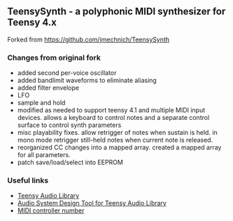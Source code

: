 ## TeensySynth - a polyphonic MIDI synthesizer for Teensy 4.x

Forked from https://github.com/jmechnich/TeensySynth

### Changes from original fork
* added second per-voice oscillator
* added bandlimit waveforms to eliminate aliasing
* added filter envelope
* LFO
* sample and hold
* modified as needed to support teensy 4.1 and multiple MIDI input devices. allows a keyboard to control notes and a separate control surface to control synth parameters
* misc playability fixes. allow retrigger of notes when sustain is held. in mono mode retrigger still-held notes when current note is released.
* reorganized CC changes into a mapped array. created a mapped array for all parameters.
* patch save/load/select into EEPROM

### Useful links
* [Teensy Audio Library](http://www.pjrc.com/teensy/td_libs_Audio.html)
* [Audio System Design Tool for Teensy Audio Library](http://www.pjrc.com/teensy/gui/)
* [MIDI controller number](http://www.indiana.edu/~emusic/cntrlnumb.html)
